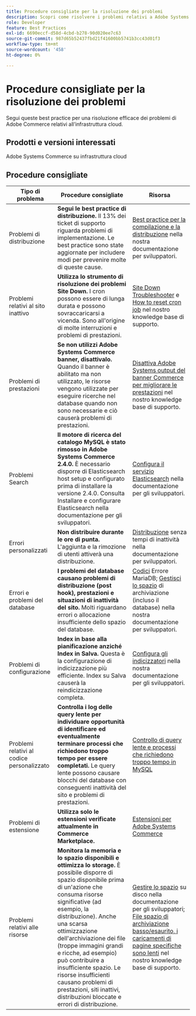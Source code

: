 ```yaml
---
title: Procedure consigliate per la risoluzione dei problemi
description: Scopri come risolvere i problemi relativi a Adobe Systems Commerce implementazione.
role: Developer
feature: Best Practices
exl-id: 6690eccf-d58d-4cbd-b278-90d020ee7c63
source-git-commit: 987d65b52437fbd21f41600bb5741b3cc43d01f3
workflow-type: tm+mt
source-wordcount: '458'
ht-degree: 0%

---
```


# Procedure consigliate per la risoluzione dei problemi

Segui queste best practice per una risoluzione efficace dei problemi di Adobe Commerce relativi all’infrastruttura cloud.

## Prodotti e versioni interessati

Adobe Systems Commerce su infrastruttura cloud

## Procedure consigliate

| Tipo di problema | Procedure consigliate | Risorsa |
|----------------------------|----------------------------------------------------------------------------------------------------------------------------------------------------------------------------------------------------------------------------------------------------------------------------------------------------------------------------------------------------------------------------------------------------|-------------------------------------------------------------------------------------------------------------------------------------------------------------------------------------------------------------------------------------------------------------------------------------------------------------------------------------------------------------------------------------------------------|
| Problemi di distribuzione | **Segui le best practice di distribuzione.** Il 13% dei ticket di supporto riguarda problemi di implementazione. Le best practice sono state aggiornate per includere modi per prevenire molte di queste cause. | [Best practice per la compilazione e la distribuzione](https://experienceleague.adobe.com/en/docs/commerce-cloud-service/user-guide/develop/deploy/best-practices#best-practices) nella nostra documentazione per sviluppatori. |
| Problemi relativi al sito inattivo | **Utilizza lo strumento di risoluzione dei problemi Site Down.** I cron possono essere di lunga durata e possono sovraccaricarsi a vicenda. Sono all&#39;origine di molte interruzioni e problemi di prestazioni. | [Site Down Troubleshooter](https://experienceleague.adobe.com/docs/commerce-knowledge-base/kb/troubleshooting/site-down-or-unresponsive/magento-site-down-troubleshooter.html?lang=en) e [How to reset cron job](https://experienceleague.adobe.com/docs/commerce-knowledge-base/kb/troubleshooting/miscellaneous/cron-job-is-stuck-in-running-status.html?lang=en) nel nostro knowledge base di supporto. |
| Problemi di prestazioni | **Se non utilizzi Adobe Systems Commerce banner, disattivalo.** Quando il banner è abilitato ma non utilizzato, le risorse vengono utilizzate per eseguire ricerche nel database quando non sono necessarie e ciò causerà problemi di prestazioni. | [Disattiva Adobe Systems output del banner Commerce per migliorare le prestazioni](https://experienceleague.adobe.com/docs/commerce-knowledge-base/kb/troubleshooting/miscellaneous/disable-magento-banner-output-to-improve-site-performance.html) nel nostro knowledge base di supporto. |
| Problemi Search | **Il motore di ricerca del catalogo MySQL è stato rimosso in Adobe Systems Commerce 2.4.0.** È necessario disporre di Elasticsearch host setup e configurato prima di installare la versione 2.4.0. Consulta Installare e configurare Elasticsearch nella documentazione per gli sviluppatori. | [Configura il servizio Elasticsearch](https://experienceleague.adobe.com/en/docs/commerce-cloud-service/user-guide/configure/service/elasticsearch) nella documentazione per gli sviluppatori. |
| Errori personalizzati | **Non distribuire durante le ore di punta.** L&#39;aggiunta e la rimozione di utenti attiverà una distribuzione. | [Distribuzione](https://experienceleague.adobe.com/en/docs/commerce-cloud-service/user-guide/develop/deploy/reduce-downtime) senza tempi di inattività nella documentazione per sviluppatori. |
| Errori e problemi del database | **I problemi del database causano problemi di distribuzione (post hook), prestazioni e situazioni di inattività del sito.** Molti riguardano errori o allocazione insufficiente dello spazio del database. | [Codici](https://mariadb.com/kb/en/library/mariadb-error-codes/#mariadb-specific-error-codes) Errore MariaDB; [Gestisci lo spazio](https://experienceleague.adobe.com/en/docs/commerce-cloud-service/user-guide/develop/storage/manage-disk-space) di archiviazione (incluso il database) nella nostra documentazione per sviluppatori. |
| Problemi di configurazione | **Index in base alla pianificazione anziché Index in Salva.** Questa è la configurazione di indicizzazione più efficiente. Index su Salva causerà la reindicizzazione completa. | [Configura gli indicizzatori](../../../configuration/cli/manage-indexers.md#configure-indexers) nella nostra documentazione per gli sviluppatori. |
| Problemi relativi al codice personalizzato | **Controlla i log delle query lente per individuare opportunità di identificare ed eventualmente terminare processi che richiedono troppo tempo per essere completati.** Le query lente possono causare blocchi del database con conseguenti inattività del sito e problemi di prestazioni. | [Controllo di query lente e processi che richiedono troppo tempo in MySQL](https://experienceleague.adobe.com/docs/commerce-knowledge-base/kb/troubleshooting/database/checking-slow-queries-and-processes-mysql.html) |
| Problemi di estensione | **Utilizza solo le estensioni verificate attualmente in Commerce Marketplace.** | [Estensioni per Adobe Systems Commerce](https://marketplace.magento.com/extensions.html) |
| Problemi relativi alle risorse | **Monitora la memoria e lo spazio disponibili e ottimizza lo storage.** È possibile disporre di spazio disponibile prima di un&#39;azione che consuma risorse significative (ad esempio, la distribuzione). Anche una scarsa ottimizzazione dell&#39;archiviazione dei file (troppe immagini grandi e ricche, ad esempio) può contribuire a insufficiente spazio. Le risorse insufficienti causano problemi di prestazioni, siti inattivi, distribuzioni bloccate e errori di distribuzione. | [Gestire lo spazio](https://experienceleague.adobe.com/en/docs/commerce-cloud-service/user-guide/develop/storage/manage-disk-space) su disco nella documentazione per gli sviluppatori; [File spazio di archiviazione basso/esaurito, i caricamenti di pagine specifiche sono lenti](https://experienceleague.adobe.com/docs/commerce-knowledge-base/kb/troubleshooting/miscellaneous/file-storage-low-specific-page-loads-are-slow.html?lang=en) nel nostro knowledge base di supporto. |
